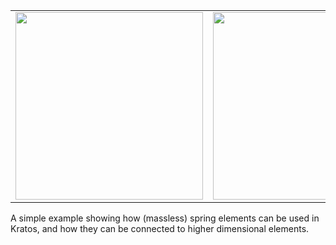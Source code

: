 |     |     |
|:---:|:---:|
| <img src=".readme/figure.png" height=300/> | <img src=".readme/animation.gif" height=300;/> |

A simple example showing how (massless) spring elements can be used in Kratos, and how they can be connected to higher dimensional elements.
